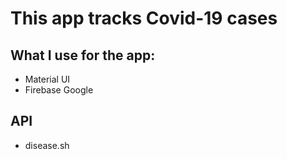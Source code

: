 # This app tracks Covid-19 cases

## What I use for the app:
- Material UI
- Firebase Google

## API
- disease.sh